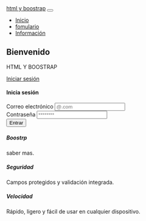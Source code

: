 <!DOCTYPE html>
<html lang="es">
<head>
  <meta charset="UTF-8" />
  <meta name="viewport" content="width=device-width, initial-scale=1.0"/>
  <title>HTML CSS + BOSTRAP</title>

  <!-- Bootstrap CSS -->
  <link href="https://cdn.jsdelivr.net/npm/bootstrap@5.3.3/dist/css/bootstrap.min.css" rel="stylesheet"/>
  <!-- Bootstrap Icons -->
  <link href="https://cdn.jsdelivr.net/npm/bootstrap-icons@1.11.1/font/bootstrap-icons.css" rel="stylesheet"/>
  <!-- Custom CSS -->
  <link rel="stylesheet" href="styles.css"/>
</head>
<body>

  <!-- Navbar -->
  <nav class="navbar navbar-expand-lg navbar-dark bg-dark shadow-sm">
    <div class="container">
      <a class="navbar-brand fw-bold" href="#">html y boostrap</a>
      <button class="navbar-toggler" type="button" data-bs-toggle="collapse"
        data-bs-target="#navbarNav" aria-controls="navbarNav" aria-expanded="false"
        aria-label="Toggle navigation">
        <span class="navbar-toggler-icon"></span>
      </button>
      <div class="collapse navbar-collapse justify-content-end" id="navbarNav">
        <ul class="navbar-nav">
          <li class="nav-item"><a class="nav-link active" href="#">Inicio</a></li>
          <li class="nav-item"><a class="nav-link" href="#formulario">fomulario</a></li>
          <li class="nav-item"><a class="nav-link" href="#info">Información</a></li>
        </ul>
      </div>
    </div>
  </nav>

  <!-- Hero Section -->
  <section class="hero d-flex align-items-center text-center text-white">
    <div class="container">
      <h1 class="display-4 animate-fadein">Bienvenido</h1>
      <p class="lead animate-fadein delay-1">HTML Y BOOSTRAP</p>
      <a href="#formulario" class="btn btn-light btn-lg mt-3 animate-fadein delay-2"><i class="bi bi-box-arrow-in-right"></i> Iniciar sesión</a>
    </div>
  </section>

  <!-- Formulario -->
  <section class="container py-5" id="formulario">
    <div class="row justify-content-center">
      <div class="col-md-6">
        <div class="card shadow-sm border-0 card-custom">
          <div class="card-body">
            <h4 class="mb-4 text-center">Inicia sesión</h4>
            <form>
              <div class="mb-3">
                <label for="email" class="form-label">Correo electrónico</label>
                <input type="email" class="form-control" id="email" placeholder="@.com" required>
              </div>
              <div class="mb-3">
                <label for="password" class="form-label">Contraseña</label>
                <input type="password" class="form-control" id="password" placeholder="********" required>
              </div>
              <div class="d-grid">
                <button type="submit" class="btn btn-primary btn-lg">Entrar</button>
              </div>
            </form>
          </div>
        </div>
      </div>
    </div>
  </section>

  <!-- Información -->
  <section class="container py-5" id="info">
    <div class="row g-4 text-center">
      <div class="col-md-4">
        <div class="card card-custom">
          <div class="card-body">
            <i class="bi bi-bootstrap-fill fs-1 text-primary"></i>
            <h5 class="mt-3">Boostrp</h5>
            <p>saber mas.</p>
          </div>
        </div>
      </div>
      <div class="col-md-4">
        <div class="card card-custom">
          <div class="card-body">
            <i class="bi bi-shield-lock-fill fs-1 text-success"></i>
            <h5 class="mt-3">Seguridad</h5>
            <p>Campos protegidos y validación integrada.</p>
          </div>
        </div>
      </div>
      <div class="col-md-4">
        <div class="card card-custom">
          <div class="card-body">
            <i class="bi bi-lightning-fill fs-1 text-warning"></i>
            <h5 class="mt-3">Velocidad</h5>
            <p>Rápido, ligero y fácil de usar en cualquier dispositivo.</p>
          </div>
        </div>
      </div>
    </div>
  </section>

  <!-- Footer -->
  <footer class="footer text-center py-4">
  </footer>

  <!-- Bootstrap JS -->
  <script src="https://cdn.jsdelivr.net/npm/bootstrap@5.3.3/dist/js/bootstrap.bundle.min.js"></script>
</body>
</html>
